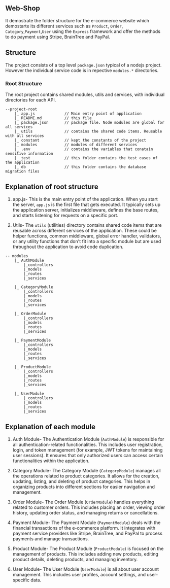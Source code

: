 ## Web-Shop 
It demostrate the folder structure for the e-commerce website which demostarte its different services such as `Product`, `Order`, `Category`,`Payment`,`User` using the `Express` framework and offer the methods to do payment using Stripe, BrainTree and PayPal.

## Structure

The project consists of a top level `package.json` typical of a nodejs project. However the individual service code is in repective `modules.*` directories.

### Root Structure
The root project contains shared modules, utils and services, with individual directories for each API.

```
--project-root
    |_ app.js             // Main entry point of application
    |_ README.md          // this file
    |_ package.json       // package file. Node modules are global for all services
    |_ utils              // contains the shared code items. Reusable with all services
    |_ constant           // kept the constants of the project
    |_ modules            // modules of different services
    |_ .env               // contains the variables that conatain sensitive information  
    |_ test               // this folder contains the test cases of the application
    |_ db                 // this folder contains the database migration files

```
## Explanation of root structure

1. app.js- This is the main entry point of the application. When you start the server, `app.js` is the first file that gets executed. It typically sets up the application server, initializes middleware, defines the base routes, and starts listening for requests on a specific port.

2. Utils- The `utils` (utilities) directory contains shared code items that are reusable across different services of the application. These could be helper functions, common middleware, global error handler, validators, or any utility functions that don't fit into a specific module but are used throughout the application to avoid code duplication.
 
```
-- modules
    |_ AuthModule          
        |_controllers
        |_models
        |_routes
        |_services
        
    |_ CategoryModule
        |_controllers
        |_models
        |_routes
        |_services

    |_ OrderModule
        |_controllers
        |_models
        |_routes
        |_services

    |_ PaymentModule
        |_controllers
        |_models
        |_routes
        |_services

    |_ ProductModule
        |_controllers
        |_models
        |_routes
        |_services

    |_ UserModule
        |_controllers
        |_models
        |_routes
        |_services

```
## Explanation of each module

1. Auth Module- The Authentication Module (`AuthModule`) is responsible for all authentication-related functionalities. This includes user registration, login, and token management (for example, JWT tokens for maintaining user sessions). It ensures that only authorized users can access certain functionalities within the application.

2. Category Module- The Category Module (`CategoryModule`) manages all the operations related to product categories. It allows for the creation, updating, listing, and deleting of product categories. This helps in organizing products into different sections for easier navigation and management.

3. Order Module- The Order Module (`OrderModule`) handles everything related to customer orders. This includes placing an order, viewing order history, updating order status, and managing returns or cancellations.

4. Payment Module- The Payment Module (`PaymentModule`) deals with the financial transactions of the e-commerce platform. It integrates with payment service providers like Stripe, BrainTree, and PayPal to process payments and manage transactions.

5. Product Module- The Product Module (`ProductModule`) is focused on the management of products. This includes adding new products, editing product details, deleting products, and managing inventory.

6. User Module- The User Module (`UserModule`) is all about user account management. This includes user profiles, account settings, and user-specific data.

